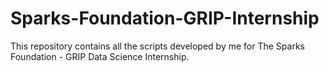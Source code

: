 # Sparks-Foundation-GRIP-Internship
This repository contains all the scripts developed by me for The Sparks Foundation - GRIP Data Science Internship.
